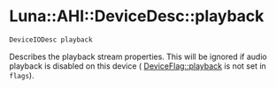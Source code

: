 # Luna::AHI::DeviceDesc::playback

```c++
DeviceIODesc playback
```

Describes the playback stream properties. This will be ignored if audio playback is disabled on this device ( [DeviceFlag::playback](group___a_h_i_1ggad433bdae7e4fec2efb966cfe584aa7fbab97e6a2fbeffb69f3ca5c81325164f3f.md) is not set in `flags`). 

